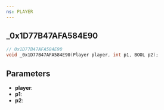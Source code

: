 ```yaml
---
ns: PLAYER
---
```

## _0x1D77B47AFA584E90

```c
// 0x1D77B47AFA584E90
void _0x1D77B47AFA584E90(Player player, int p1, BOOL p2);
```

## Parameters
* **player**:
* **p1**:
* **p2**:
